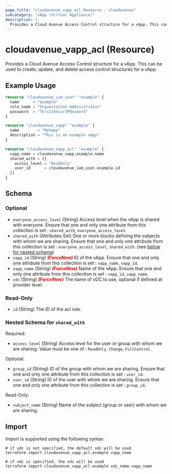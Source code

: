 ```yaml
---
page_title: "cloudavenue_vapp_acl Resource - cloudavenue"
subcategory: "vApp (Virtual Appliance)"
description: |-
  Provides a Cloud Avenue Access Control structure for a vApp. This can be used to create, update, and delete access control structures for a vApp.
---
```


# cloudavenue_vapp_acl (Resource)

Provides a Cloud Avenue Access Control structure for a vApp. This can be used to create, update, and delete access control structures for a vApp.

## Example Usage

```terraform
resource "cloudavenue_iam_user" "example" {
  name      = "example"
  role_name = "Organization Administrator"
  password  = "Th!s1sSecur3P@ssword"
}

resource "cloudavenue_vapp" "example" {
  name        = "MyVapp"
  description = "This is an example vApp"
}

resource "cloudavenue_vapp_acl" "example" {
  vapp_name = cloudavenue_vapp.example.name
  shared_with = [{
    access_level = "ReadOnly"
    user_id      = cloudavenue_iam_user.example.id
  }]
}
```

<!-- schema generated by tfplugindocs -->
## Schema

### Optional

- `everyone_access_level` (String) Access level when the vApp is shared with everyone. Ensure that one and only one attribute from this collection is set : `shared_with`, `everyone_access_level`.
- `shared_with` (Attributes Set) One or more blocks defining the subjects with whom we are sharing. Ensure that one and only one attribute from this collection is set : `everyone_access_level`, `shared_with`. (see [below for nested schema](#nestedatt--shared_with))
- `vapp_id` (String) <i style="color:red;font-weight: bold">(ForceNew)</i> ID of the vApp. Ensure that one and only one attribute from this collection is set : `vapp_name`, `vapp_id`.
- `vapp_name` (String) <i style="color:red;font-weight: bold">(ForceNew)</i> Name of the vApp. Ensure that one and only one attribute from this collection is set : `vapp_id`, `vapp_name`.
- `vdc` (String) <i style="color:red;font-weight: bold">(ForceNew)</i> The name of vDC to use, optional if defined at provider level.

### Read-Only

- `id` (String) The ID of the acl rule.

<a id="nestedatt--shared_with"></a>
### Nested Schema for `shared_with`

Required:

- `access_level` (String) Access level for the user or group with whom we are sharing. Value must be one of : `ReadOnly`, `Change`, `FullControl`.

Optional:

- `group_id` (String) ID of the group with whom we are sharing. Ensure that one and only one attribute from this collection is set : `user_id`.
- `user_id` (String) ID of the user with whom we are sharing. Ensure that one and only one attribute from this collection is set : `group_id`.

Read-Only:

- `subject_name` (String) Name of the subject (group or user) with whom we are sharing.

## Import

Import is supported using the following syntax:
```shell
# if vdc is not specified, the default vdc will be used
terraform import cloudavenue_vapp_acl.example vapp_name

# if vdc is specified, the vdc will be used
terraform import cloudavenue_vapp_acl.example vdc_name.vapp_name
```